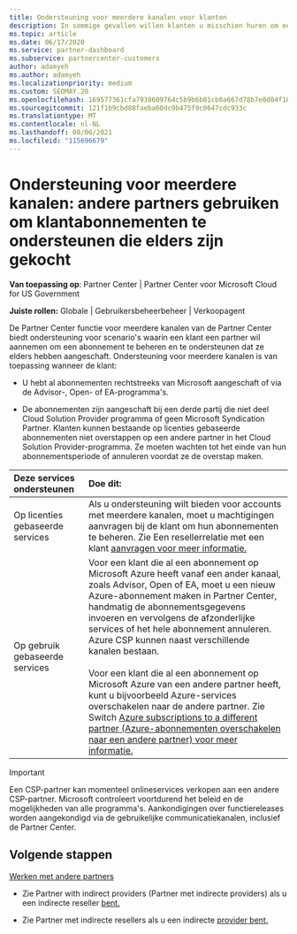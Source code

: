 ```yaml
---
title: Ondersteuning voor meerdere kanalen voor klanten
description: In sommige gevallen willen klanten u misschien huren om een abonnement in terichten en te ondersteunen dat ze elders hebben aangeschaft.
ms.topic: article
ms.date: 06/17/2020
ms.service: partner-dashboard
ms.subservice: partnercenter-customers
author: adamyeh
ms.author: adamyeh
ms.localizationpriority: medium
ms.custom: SEOMAY.20
ms.openlocfilehash: 169577361cfa7938609764c5b9b6b81cb0a667d78b7e0d04f183c1365fec7167
ms.sourcegitcommit: 121f1b9cbd88faeba60dc9b475f9c0647cdc933c
ms.translationtype: MT
ms.contentlocale: nl-NL
ms.lasthandoff: 08/06/2021
ms.locfileid: "115696679"
---
```

# <a name="multi-channel-support---using-other-partners-to-support-customer-subscriptions-purchased-elsewhere"></a>Ondersteuning voor meerdere kanalen: andere partners gebruiken om klantabonnementen te ondersteunen die elders zijn gekocht

**Van toepassing op**: Partner Center | Partner Center voor Microsoft Cloud for US Government

**Juiste rollen:** Globale | Gebruikersbeheerbeheer | Verkoopagent

De Partner Center functie voor meerdere kanalen van de Partner Center biedt ondersteuning voor scenario's waarin een klant een partner wil aannemen om een abonnement te beheren en te ondersteunen dat ze elders hebben aangeschaft. Ondersteuning voor meerdere kanalen is van toepassing wanneer de klant:

- U hebt al abonnementen rechtstreeks van Microsoft aangeschaft of via de Advisor-, Open- of EA-programma's.

- De abonnementen zijn aangeschaft bij een derde partij die niet deel Cloud Solution Provider programma of geen Microsoft Syndication Partner. Klanten kunnen bestaande op licenties gebaseerde abonnementen niet overstappen op een andere partner in het Cloud Solution Provider-programma. Ze moeten wachten tot het einde van hun abonnementsperiode of annuleren voordat ze de overstap maken.

|Deze services ondersteunen  | Doe dit: |
|:---------|:---------|
|Op licenties gebaseerde services    | Als u ondersteuning wilt bieden voor accounts met meerdere kanalen, moet u machtigingen aanvragen bij de klant om hun abonnementen te beheren. Zie Een resellerrelatie met een klant [aanvragen voor meer informatie.](request-a-relationship-with-a-customer.md)   |
|Op gebruik gebaseerde services     |  Voor een klant die al een abonnement op Microsoft Azure heeft vanaf een ander kanaal, zoals Advisor, Open of EA, moet u een nieuw Azure-abonnement maken in Partner Center, handmatig de abonnementsgegevens invoeren en vervolgens de afzonderlijke services of het hele abonnement annuleren. Azure CSP kunnen naast verschillende kanalen bestaan.<br/><br/> Voor een klant die al een abonnement op Microsoft Azure van een andere partner heeft, kunt u bijvoorbeeld Azure-services overschakelen naar de andere partner.  Zie Switch [Azure subscriptions to a different partner (Azure-abonnementen overschakelen naar een andere partner) voor meer informatie.](switch-azure-subscriptions-to-a-different-partner.md) |

> [!IMPORTANT]  
> Een CSP-partner kan momenteel onlineservices verkopen aan een andere CSP-partner. Microsoft controleert voortdurend het beleid en de mogelijkheden van alle programma's. Aankondigingen over functiereleases worden aangekondigd via de gebruikelijke communicatiekanalen, inclusief de Partner Center.

## <a name="next-steps"></a>Volgende stappen

[Werken met andere partners](work-with-other-partners.md)

- Zie Partner with indirect providers (Partner met indirecte providers) als u een indirecte reseller [bent.](indirect-reseller-tasks-in-partner-center.md)

- Zie Partner met indirecte resellers als u een indirecte [provider bent.](indirect-provider-tasks-in-partner-center.md)
